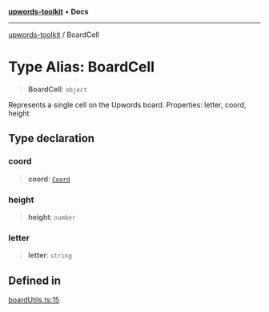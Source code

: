[**upwords-toolkit**](../README.md) • **Docs**

***

[upwords-toolkit](../globals.md) / BoardCell

# Type Alias: BoardCell

> **BoardCell**: `object`

Represents a single cell on the Upwords board.
Properties: letter, coord, height

## Type declaration

### coord

> **coord**: [`Coord`](Coord.md)

### height

> **height**: `number`

### letter

> **letter**: `string`

## Defined in

[boardUtils.ts:15](https://github.com/PossibilityZero/upwords-toolkit/blob/88bd741b283b4e85f6340d5666373c00631373bd/src/boardUtils.ts#L15)
